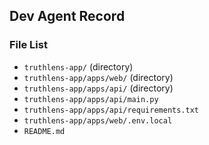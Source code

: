 ## Dev Agent Record

### File List
*   `truthlens-app/` (directory)
*   `truthlens-app/apps/web/` (directory)
*   `truthlens-app/apps/api/` (directory)
*   `truthlens-app/apps/api/main.py`
*   `truthlens-app/apps/api/requirements.txt`
*   `truthlens-app/apps/web/.env.local`
*   `README.md`